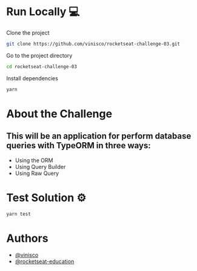 # Run Locally :computer:

Clone the project

```bash
git clone https://github.com/vinisco/rocketseat-challenge-03.git
```

Go to the project directory

```bash
cd rocketseat-challenge-03
```

Install dependencies

```bash
yarn
```

# About the Challenge

## This will be an application for perform database queries with TypeORM in three ways:

- Using the ORM
- Using Query Builder
- Using Raw Query

# Test Solution ⚙

```bash
yarn test
```

# Authors

- [@vinisco](https://github.com/vinisco)
- [@rocketseat-education](https://github.com/rocketseat-education)
